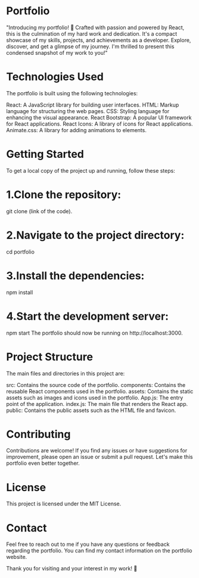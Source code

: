 # Portfolio
"Introducing my portfolio! 🚀 Crafted with passion and powered by React, this is the culmination of my hard work and dedication. It's a compact showcase of my skills, projects, and achievements as a developer. Explore, discover, and get a glimpse of my journey. I'm thrilled to present this condensed snapshot of my work to you!"

# Technologies Used
The portfolio is built using the following technologies:

React: A JavaScript library for building user interfaces.
HTML: Markup language for structuring the web pages.
CSS: Styling language for enhancing the visual appearance.
React Bootstrap: A popular UI framework for React applications.
React Icons: A library of icons for React applications.
Animate.css: A library for adding animations to elements.

# Getting Started
To get a local copy of the project up and running, follow these steps:

# 1.Clone the repository:
git clone (link of the code).

# 2.Navigate to the project directory:
cd portfolio

# 3.Install the dependencies:
npm install

# 4.Start the development server:
npm start
  The portfolio should now be running on http://localhost:3000.
  
# Project Structure
The main files and directories in this project are:

src: Contains the source code of the portfolio.
components: Contains the reusable React components used in the portfolio.
assets: Contains the static assets such as images and icons used in the portfolio.
App.js: The entry point of the application.
index.js: The main file that renders the React app.
public: Contains the public assets such as the HTML file and favicon.

# Contributing
Contributions are welcome! If you find any issues or have suggestions for improvement, please open an issue or submit a pull request. 
Let's make this portfolio even better together.

# License
This project is licensed under the MIT License.

# Contact
Feel free to reach out to me if you have any questions or feedback regarding the portfolio. 
You can find my contact information on the portfolio website.

Thank you for visiting and your interest in my work! 🙌
